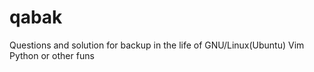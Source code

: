 # qabak
Questions and solution for backup in the life of GNU/Linux(Ubuntu) Vim Python or other funs
